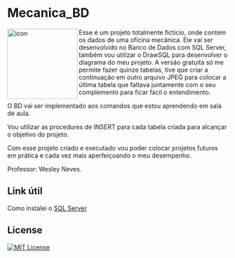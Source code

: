 # Mecanica_BD

<img src="https://techstack-generator.vercel.app/mysql-icon.svg" alt="icon" align="left" width="160"/>

Esse é um projeto totalmente fictício, onde contém os dados de uma oficina mecânica. Ele vai ser desenvolvido no Banco de Dados com SQL Server, também vou utilizar o DrawSQL para desenvolver o diagrama do meu projeto. A versão gratuita só me permite fazer quinze tabelas, tive que criar a continuação em outro arquivo JPEG para colocar a última tabela que faltava juntamente com o seu complemento para ficar fácil o entendimento. 

O BD vai ser implementado aos comandos que estou aprendendo em sala de aula.

Vou utilizar as procedures de INSERT para cada tabela criada para alcançar o objetivo do projeto.

Com esse projeto criado e executado vou poder colocar projetos futuros em prática e cada vez mais aperfeiçoando o meu desempenho.

Professor: Wesley Neves.

## Link útil

Como instalei o <a href= "https://www.youtube.com/watch?v=tZs8ZPMvNzM&t=223s">SQL Server</a>

## License

[![MIT License](https://img.shields.io/badge/License-MIT-%231C003F.svg)](./LICENSE)

